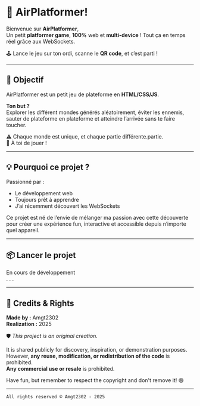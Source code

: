 # 🚀 AirPlatformer!

Bienvenue sur **AirPlatformer**,  
Un petit **platformer game**, **100%** web et **multi-device** ! Tout ça en temps réel grâce aux WebSockets.  

🕹️ Lance le jeu sur ton ordi, scanne le **QR code**, et c’est parti !

---

## 🎯 Objectif

AirPlatformer est un petit jeu de plateforme en **HTML/CSS/JS**.

**Ton but ?**  
Explorer les différent mondes générés aléatoirement, éviter les ennemis, sauter de plateforme en plateforme et atteindre l’arrivée sans te faire toucher.

⚠️ Chaque monde est unique, et chaque partie différente.partie.  
🏁 À toi de jouer !

---

## 💡 Pourquoi ce projet ?

Passionné par :  
- Le développement web  
- Toujours prêt à apprendre  
- J’ai récemment découvert les WebSockets  

Ce projet est né de l’envie de mélanger ma passion avec cette découverte pour créer une expérience fun, interactive et accessible depuis n’importe quel appareil.

---

## 📦 Lancer le projet

En cours de développement   
. . .

---

## 📄 Credits & Rights

**Made by :** Amgt2302  
**Realization :** 2025

🛡️ *This project is an original creation.*

It is shared publicly for discovery, inspiration, or demonstration purposes.  
However, **any reuse, modification, or redistribution of the code** is prohibited.  
**Any commercial use or resale** is prohibited.


Have fun, but remember to respect the copyright and don't remove it! 😄

---

```
All rights reserved © Amgt2302 - 2025
```